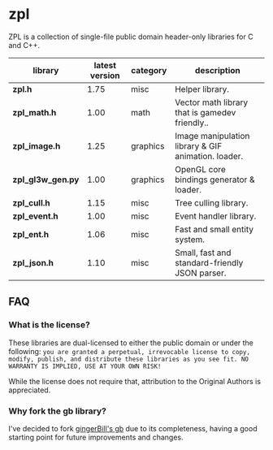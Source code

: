 # zpl

ZPL is a collection of single-file public domain header-only libraries for C and C++.

library             | latest version | category | description
--------------------|----------------|----------|-------------
**zpl.h**           | 1.75           | misc     | Helper library.
**zpl_math.h**      | 1.00           | math     | Vector math library that is gamedev friendly..
**zpl_image.h**     | 1.25           | graphics | Image manipulation library &amp; GIF animation. loader.
**zpl_gl3w_gen.py** | 1.00           | graphics | OpenGL core bindings generator &amp; loader.
**zpl_cull.h**      | 1.15           | misc     | Tree culling library.
**zpl_event.h**     | 1.00           | misc     | Event handler library.
**zpl_ent.h**       | 1.06           | misc     | Fast and small entity system.
**zpl_json.h**      | 1.10           | misc     | Small, fast and standard-friendly JSON parser.

## FAQ

### What is the license?

These libraries are dual-licensed to either the public domain or under the following: `you are granted a perpetual, irrevocable license to copy, modify,
    publish, and distribute these libraries as you see fit. NO WARRANTY IS IMPLIED, USE AT YOUR OWN RISK!`

While the license does not require that, attribution to the Original Authors is appreciated.

### Why fork the **gb** library?

I've decided to fork [gingerBill's gb](https://github.com/gingerBill/gb) due to its completeness, having a good starting point for future improvements and changes.

